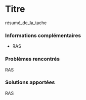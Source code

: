 # Titre
résumé_de_la_tache

### Informations complémentaires
  - RAS

### Problèmes rencontrés
RAS

### Solutions apportées
RAS
